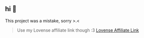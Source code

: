 ## hi 👋

This project was a mistake, sorry >.<

> Use my Lovense affiliate link though :3 [Lovense Affiliate Link](https://www.lovense.com/r/s8qaen)
